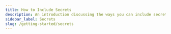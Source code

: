 ```yaml
---
title: How to Include Secrets
description: An introduction discussing the ways you can include secrets
sidebar_label: Secrets
slug: /getting-started/secrets
---
```

